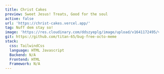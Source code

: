 ```yaml
---
title: Christ Cakes
preview: Sweet Jesus! Treats, Good for the soul
active: false
url: 'https://christ-cakes.vercel.app/'
tag: Nuff dem stay so!
image: 'https://res.cloudinary.com/ddszyeplg/image/upload/v1641172495/vantol/christ_cakes_ojxj5o.png'
git: https://github.com/titan-65/bug-free-octo-meme
stack: 
  css: TailwindCss
  language: HTML Javascript
  Backend: N/A
  Frontend: HTML
  Framework: N/A
---
```

